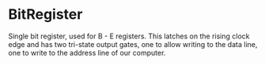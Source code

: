 # BitRegister

Single bit register, used for B - E registers. This latches on the rising clock edge and has two tri-state output gates, one to allow writing to the data line, one to write to the address line of our computer.
